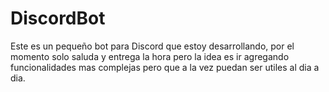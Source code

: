# DiscordBot
 Este es un pequeño bot para Discord que estoy desarrollando, por el momento solo saluda y entrega la hora pero la idea es ir agregando funcionalidades mas complejas pero que a la  vez puedan ser utiles al dia a dia. 
